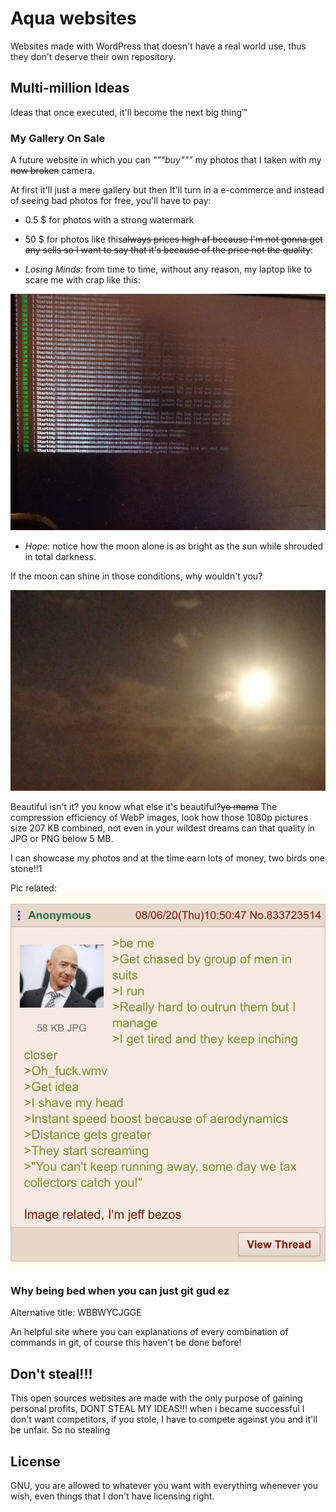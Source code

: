 # Aqua websites
Websites made with WordPress that doesn't have a real world use, thus they don't deserve their own repository.

## Multi-million Ideas
Ideas that once executed, it'll become the next big thing:tm:

### My Gallery On Sale
A future website in which you can _"""buy"""_ my photos that I taken with my ~~now broken~~ camera.

At first it'll just a mere gallery but then It'll turn in a e-commerce and instead of seeing bad photos for free, you'll have to pay:

* 0.5 $ for photos with a strong watermark
* 50 $ for photos like this~~always prices high af because I'm not gonna get any sells so I want to say that it's because of the price not the quality~~:

* _Losing Minds_: from time to time, without any reason, my laptop like to scare me with crap like this:

![](https://raw.githubusercontent.com/EGA-SUPREMO/Aqua-websites/master/LosingMinds.webp)

* _Hope_: notice how the moon alone is as bright as the sun while shrouded in total darkness.

If the moon can shine in those conditions, why wouldn't you?

![](https://raw.githubusercontent.com/EGA-SUPREMO/Aqua-websites/master/hope.webp)

Beautiful isn't it? you know what else it's beautiful?~~yo mama~~ The compression efficiency of WebP images, look how those 1080p pictures size 207 KB combined, not even in your wildest dreams can that quality in JPG or PNG below 5 MB.

I can showcase my photos and at the time earn lots of money, two birds one stone!!1

Pic related:
![](https://github.com/EGA-SUPREMO/Aqua-websites/blob/master/nunocrpicff51.jpg)

### Why being bed when you can just git gud ez
Alternative title: WBBWYCJGGE

An helpful site where you can explanations of every combination of commands in git, of course this haven't be done before!

## Don't steal!!!
This open sources websites are made with the only purpose of gaining personal profits, DONT STEAL MY IDEAS!!! when i became successful I don't want competitors, if you stole, I have to compete against you and it'll be unfair. So no stealing

## License
GNU, you are allowed to whatever you want with everything whenever you wish, even things that I don't have licensing right.
